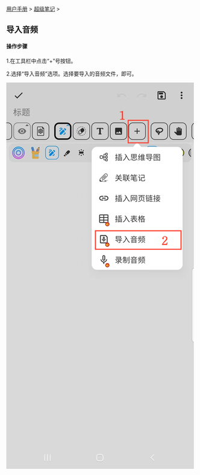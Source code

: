 [用户手册](/dragonnest/drawnote/manual/zh) > [超级笔记](/dragonnest/drawnote/manual/zh/super_note) >

导入音频
---
#### 操作步骤

1.在工具栏中点击“+”号按钮。

2.选择“导入音频”选项。选择要导入的音频文件，即可。

![](imgs/import_audio1.png)
